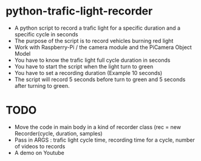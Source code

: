 # python-trafic-light-recorder
- A python script to record a trafic light for a specific duration and a specific cycle in seconds
- The purpose of the script is to record vehicles burning red light
- Work with Raspberry-Pi / the camera module and the PiCamera Object Model
- You have to know the trafic light full cycle duration in seconds
- You have to start the script when the light turn to green
- You have to set a recording duration (Example 10 seconds)
- The script will record 5 seconds before turn to green and 5 seconds after turning to green.

# TODO 
- Move the code in main body in a kind of recorder class (rec = new Recorder(cycle, duration, samples)
- Pass in ARGS : trafic light cycle time, recording time for a cycle, number of videos to records
- A demo on Youtube
